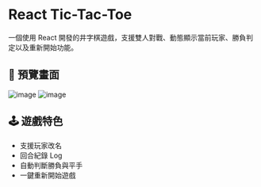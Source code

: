 # React Tic-Tac-Toe

一個使用 React 開發的井字棋遊戲，支援雙人對戰、動態顯示當前玩家、勝負判定以及重新開始功能。

## 📸 預覽畫面

![image](https://github.com/user-attachments/assets/a0b0daf4-caab-47ac-a9f2-6414280aae0a)
![image](https://github.com/user-attachments/assets/4220bfd0-bc96-4e83-b2f1-15dc9039d0c0)


## 🕹 遊戲特色

- 支援玩家改名
- 回合紀錄 Log
- 自動判斷勝負與平手
- 一鍵重新開始遊戲


